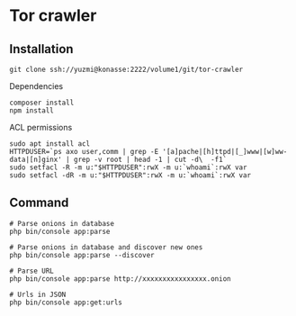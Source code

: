 Tor crawler
===========

Installation
------------

```
git clone ssh://yuzmi@konasse:2222/volume1/git/tor-crawler
```

Dependencies  
```shell
composer install
npm install
```

ACL permissions  
```shell
sudo apt install acl
HTTPDUSER=`ps axo user,comm | grep -E '[a]pache|[h]ttpd|[_]www|[w]ww-data|[n]ginx' | grep -v root | head -1 | cut -d\  -f1`
sudo setfacl -R -m u:"$HTTPDUSER":rwX -m u:`whoami`:rwX var
sudo setfacl -dR -m u:"$HTTPDUSER":rwX -m u:`whoami`:rwX var
```

Command
--------

```
# Parse onions in database
php bin/console app:parse

# Parse onions in database and discover new ones
php bin/console app:parse --discover

# Parse URL
php bin/console app:parse http://xxxxxxxxxxxxxxxx.onion

# Urls in JSON
php bin/console app:get:urls
```
